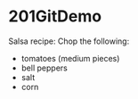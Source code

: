 # 201GitDemo

Salsa recipe:
Chop the following:
* tomatoes (medium pieces)
* bell peppers
* salt
* corn
